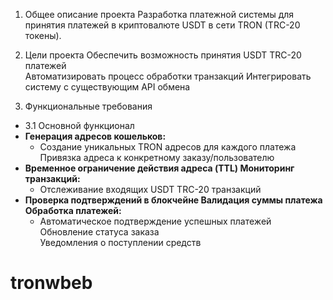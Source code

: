 1. Общее описание проекта  Разработка платежной системы для принятия платежей в криптовалюте USDT в сети TRON (TRC-20 токены).  
  
2. Цели проекта  Обеспечить возможность принятия USDT TRC-20 платежей  
Автоматизировать процесс обработки транзакций  Интегрировать систему с существующим API обмена  

3. Функциональные требования  
  - 3.1 Основной функционал  
  - **Генерация адресов кошельков:**    
    - Создание уникальных TRON адресов для каждого платежа  Привязка адреса к конкретному заказу/пользователю
  - **Временное ограничение действия адреса (TTL)  Мониторинг транзакций:**
    - Отслеживание входящих USDT TRC-20 транзакций  
  - **Проверка подтверждений в блокчейне  Валидация суммы платежа  
Обработка платежей:**
    - Автоматическое подтверждение успешных платежей  Обновление статуса заказа  
Уведомления о поступлении средств  

# tronwbeb
